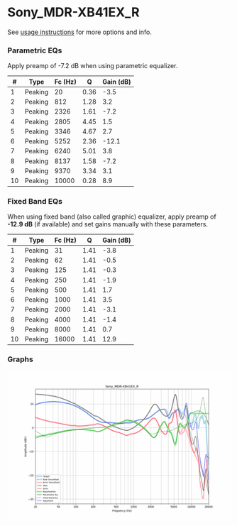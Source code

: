 # Sony_MDR-XB41EX_R
See [usage instructions](https://github.com/jaakkopasanen/AutoEq#usage) for more options and info.

### Parametric EQs
Apply preamp of -7.2 dB when using parametric equalizer.

|   # | Type    |   Fc (Hz) |    Q |   Gain (dB) |
|-----|---------|-----------|------|-------------|
|   1 | Peaking |        20 | 0.36 |        -3.5 |
|   2 | Peaking |       812 | 1.28 |         3.2 |
|   3 | Peaking |      2326 | 1.61 |        -7.2 |
|   4 | Peaking |      2805 | 4.45 |         1.5 |
|   5 | Peaking |      3346 | 4.67 |         2.7 |
|   6 | Peaking |      5252 | 2.36 |       -12.1 |
|   7 | Peaking |      6240 | 5.01 |         3.8 |
|   8 | Peaking |      8137 | 1.58 |        -7.2 |
|   9 | Peaking |      9370 | 3.34 |         3.1 |
|  10 | Peaking |     10000 | 0.28 |         8.9 |

### Fixed Band EQs
When using fixed band (also called graphic) equalizer, apply preamp of **-12.9 dB** (if available) and set gains manually with these parameters.

|   # | Type    |   Fc (Hz) |    Q |   Gain (dB) |
|-----|---------|-----------|------|-------------|
|   1 | Peaking |        31 | 1.41 |        -3.8 |
|   2 | Peaking |        62 | 1.41 |        -0.5 |
|   3 | Peaking |       125 | 1.41 |        -0.3 |
|   4 | Peaking |       250 | 1.41 |        -1.9 |
|   5 | Peaking |       500 | 1.41 |         1.7 |
|   6 | Peaking |      1000 | 1.41 |         3.5 |
|   7 | Peaking |      2000 | 1.41 |        -3.1 |
|   8 | Peaking |      4000 | 1.41 |        -1.4 |
|   9 | Peaking |      8000 | 1.41 |         0.7 |
|  10 | Peaking |     16000 | 1.41 |        12.9 |

### Graphs
![](./Sony_MDR-XB41EX_R.png)
